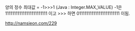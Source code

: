 양의 정수 최대값 = -1>>>1 (Java : Integer.MAX_VALUE)
-1은 111111111111111111111111 이고 >>> 하면 011111111111111111111111 이됨.

http://namsieon.com/229